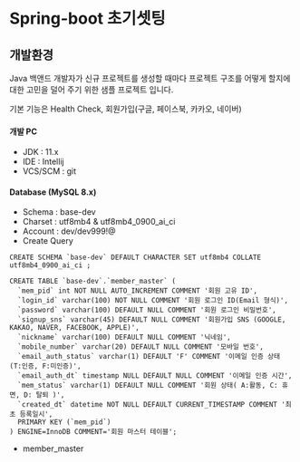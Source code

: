 # Spring-boot 초기셋팅
## 개발환경
Java 백앤드 개발자가 신규 프로젝트를 생성할 때마다 
프로젝트 구조를 어떻게 할지에 대한 고민을 덜어 주기 위한
 샘플 프로젝트 입니다.

기본 기능은 Health Check, 회원가입(구글, 페이스북, 카카오, 네이버)

#### 개발 PC 
- JDK : 11.x
- IDE : Intellij
- VCS/SCM : git

#### Database (MySQL 8.x) 
- Schema : base-dev
- Charset : utf8mb4 & utf8mb4_0900_ai_ci
- Account : dev/dev999!@
- Create Query
```
CREATE SCHEMA `base-dev` DEFAULT CHARACTER SET utf8mb4 COLLATE utf8mb4_0900_ai_ci ;

CREATE TABLE `base-dev`.`member_master` (
  `mem_pid` int NOT NULL AUTO_INCREMENT COMMENT '회원 고유 ID',
  `login_id` varchar(100) NOT NULL COMMENT '회원 로그인 ID(Email 형식)',
  `password` varchar(100) DEFAULT NULL COMMENT '회원 로그인 비밀번호',
  `signup_sns` varchar(45) DEFAULT NULL COMMENT '회원가입 SNS (GOOGLE, KAKAO, NAVER, FACEBOOK, APPLE)',
  `nickname` varchar(100) DEFAULT NULL COMMENT '닉네임',
  `mobile_number` varchar(20) DEFAULT NULL COMMENT '모바일 번호',
  `email_auth_status` varchar(1) DEFAULT 'F' COMMENT '이메일 인증 상태 (T:인증, F:미인증)',
  `email_auth_dt` timestamp NULL DEFAULT NULL COMMENT '이메일 인증 시간',
  `mem_status` varchar(1) DEFAULT NULL COMMENT '회원 상태( A:활동, C: 휴면, D: 탈퇴 )',
  `created_dt` datetime NOT NULL DEFAULT CURRENT_TIMESTAMP COMMENT '최초 등록일시',
  PRIMARY KEY (`mem_pid`)
) ENGINE=InnoDB COMMENT='회원 마스터 테이블';
``` 
  - member_master 